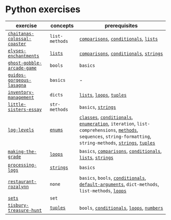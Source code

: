 # Python exercises

| exercise | concepts | prerequisites |
| -------- | -------- | ------------- |
| [`chaitanas-colossal-coaster`](./python/exercises/concept/chaitanas-colossal-coaster/.docs/instructions.md)|`list-methods`| [`comparisons`](../reference/concepts/comparisons.md), [`conditionals`](../reference/concepts/conditionals.md), [`lists`](../reference/types/list.md)|
| [`elyses-enchantments`](./python/exercises/concept/elyses-enchantments/.docs/instructions.md)| [`lists`](../reference/types/list.md)| [`comparisons`](../reference/concepts/comparisons.md), [`conditionals`](../reference/concepts/conditionals.md), [`strings`](../reference/types/string.md)|
| [`ghost-gobble-arcade-game`](./python/exercises/concept/ghost-gobble-arcade-game/.docs/instructions.md)| `bools`| `basics`|
| [`guidos-gorgeous-lasagna`](./python/exercises/concept/guidos-gorgeous-lasagna/.docs/instructions.md) | `basics`| - |
| [`inventory-management`](./python/exercises/concept/inventory-management/.docs/instructions.md)| `dicts` | [`lists`](../reference/types/list.md), [`loops`](../reference/concepts/loops.md), [`tuples`](../reference/types/tuple.md)|
| [`little-sisters-essay`](./python/exercises/concept/little-sisters-essay/.docs/instructions.md) | `str-methods`| `basics`, [`strings`](../reference/types/string.md)|
| [`log-levels`](./python/exercises/concept/log-levels/.docs/instructions.md) | [`enums`](../reference/types/enum.md) | [`classes`](../reference/concepts/classes.md), [`conditionals`](../reference/concepts/conditionals.md), [`enumeration`](../reference/concepts/enumeration.md), `iteration`, `list-comprehensions`, [`methods`](../reference/concepts/methods.md), `sequences`, `string-formatting`, `string-methods`, [`strings`](../reference/types/string.md), [`tuples`](../reference/types/tuple.md) |
| [`making-the-grade`](./python/exercises/concept/making-the-grade/.docs/instructions.md)| [`loops`](../reference/concepts/loops.md)| `basics`, [`comparisons`](../reference/concepts/comparisons.md), [`conditionals`](../reference/concepts/conditionals.md), [`lists`](../reference/types/list.md), [`strings`](../reference/types/string.md)|
 | [`processing-logs`](./python/exercises/concept/processing-logs/.docs/instructions.md)| [`strings`](../reference/types/string.md)| `basics`|
| [`restaurant-rozalynn`](./python/exercises/concept/restaurant-rozalynn/.docs/instructions.md)| `none` | `basics`, `bools`, [`conditionals`](../reference/concepts/conditionals.md), [`default-arguments`](../reference/concepts/default_arguments.md), `dict-methods`, `list-methods`, [`loops`](../reference/concepts/loops.md) |
|[`sets`](https://github.com/Limm-jk/v3/blob/master/languages/python/exercises/concept/sets/.docs/introduction.md)|`set`||
| [`tisbury-treasure-hunt`](./python/exercises/concept/tisbury-treasure-hunt/.docs/instructions.md)| [`tuples`](../reference/types/tuple.md) | `bools`, [`conditionals`](../reference/concepts/conditionals.md), [`loops`](../reference/concepts/loops.md), [`numbers`](../reference/types/number.md)|
